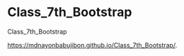 # Class_7th_Bootstrap
Class_7th_Bootstrap


https://mdnayonbabujibon.github.io/Class_7th_Bootstrap/.
